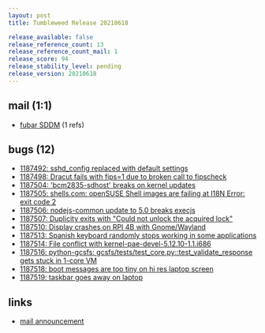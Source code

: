 ```yaml
---
layout: post
title: Tumbleweed Release 20210618

release_available: false
release_reference_count: 13
release_reference_count_mail: 1
release_score: 94
release_stability_level: pending
release_version: 20210618
---
```


## mail (1:1)

- [fubar SDDM](https://lists.opensuse.org/archives/list/factory@lists.opensuse.org/thread/BUWSDW6LNHJ6Z2IPHVVN22QCGIKKUOHT) (1 refs)

## bugs (12)

<!--more-->

- [1187492: sshd_config replaced with default settings](https://bugzilla.opensuse.org/show_bug.cgi?id=1187492)
- [1187498: Dracut fails with fips=1 due to broken call to fipscheck](https://bugzilla.opensuse.org/show_bug.cgi?id=1187498)
- [1187504: 'bcm2835-sdhost' breaks on kernel updates](https://bugzilla.opensuse.org/show_bug.cgi?id=1187504)
- [1187505: shells.com: openSUSE Shell images are failing at I18N Error: exit code 2](https://bugzilla.opensuse.org/show_bug.cgi?id=1187505)
- [1187506: nodejs-common update to 5.0 breaks execjs](https://bugzilla.opensuse.org/show_bug.cgi?id=1187506)
- [1187507: Duplicity exits with "Could not unlock the acquired lock"](https://bugzilla.opensuse.org/show_bug.cgi?id=1187507)
- [1187510: Display crashes on RPI 4B with Gnome/Wayland](https://bugzilla.opensuse.org/show_bug.cgi?id=1187510)
- [1187513: Spanish keyboard randomly stops working in some applications](https://bugzilla.opensuse.org/show_bug.cgi?id=1187513)
- [1187514: File conflict with kernel-pae-devel-5.12.10-1.1.i686](https://bugzilla.opensuse.org/show_bug.cgi?id=1187514)
- [1187516: python-gcsfs: gcsfs/tests/test_core.py::test_validate_response gets stuck in 1-core VM](https://bugzilla.opensuse.org/show_bug.cgi?id=1187516)
- [1187518: boot messages are too tiny on hi res laptop screen](https://bugzilla.opensuse.org/show_bug.cgi?id=1187518)
- [1187519: taskbar goes away on laptop](https://bugzilla.opensuse.org/show_bug.cgi?id=1187519)



## links

- [mail announcement](https://lists.opensuse.org/archives/list/factory@lists.opensuse.org/thread/5XWAWTMW6KEWXPWPFE5TR6VLQTCAF4CX)
